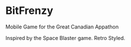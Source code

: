 BitFrenzy
=========

Mobile Game for the Great Canadian Appathon

Inspired by the Space Blaster game. Retro Styled.

